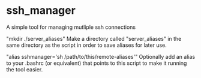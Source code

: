 # ssh_manager
A simple tool for managing mutliple ssh connections

"mkdir ./server_aliases"
Make a directory called "server_aliases" in the same directory as the script in order to save aliases for later use.

"alias sshmanager='sh /path/to/this/remote-aliases'"
Optionally add an alias to your .bashrc (or equivalent) that points to this script to make it running the tool easier.

